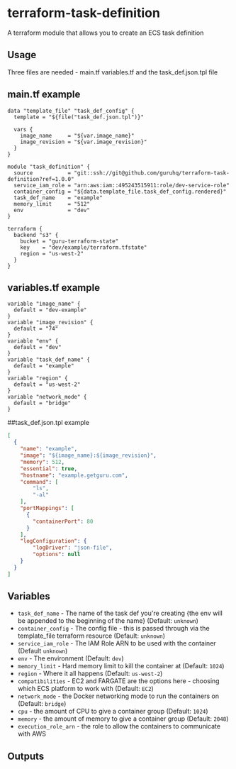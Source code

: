 # terraform-task-definition 

A terraform module that allows you to create an ECS task definition 

## Usage

Three files are needed - main.tf variables.tf and the task_def.json.tpl file

## main.tf example
```hcl
data "template_file" "task_def_config" {
  template = "${file("task_def.json.tpl")}"

  vars {
    image_name     = "${var.image_name}"
    image_revision = "${var.image_revision}"
  }
}

module "task_definition" {
  source           = "git::ssh://git@github.com/guruhq/terraform-task-definition?ref=1.0.0"
  service_iam_role = "arn:aws:iam::495243515911:role/dev-service-role"
  container_config = "${data.template_file.task_def_config.rendered}"
  task_def_name    = "example"
  memory_limit     = "512"
  env              = "dev"
}

terraform {
  backend "s3" {
    bucket = "guru-terraform-state"
    key    = "dev/example/terraform.tfstate"
    region = "us-west-2"
  }
}
```

## variables.tf example
```hcl
variable "image_name" {
  default = "dev-example"
}
variable "image_revision" {
  default = "74"
}
variable "env" {
  default = "dev"
}
variable "task_def_name" {
  default = "example"
}
variable "region" {
  default = "us-west-2"
}
variable "network_mode" {
  default = "bridge"
}
```

##task_def.json.tpl example
```json
[
  {
    "name": "example",
    "image": "${image_name}:${image_revision}",
    "memory": 512,
    "essential": true,
    "hostname": "example.getguru.com",
    "command": [
        "ls",
        "-al"
    ],
    "portMappings": [
      { 
        "containerPort": 80
      }
    ],
    "logConfiguration": {
        "logDriver": "json-file",
        "options": null
    }
  }
]
```
## Variables

- `task_def_name` - The name of the task def you're creating {the env will be appended to the beginning of the name} (Default: `unknown`)
- `container_config` - The config file - this is passed through via the template_file terraform resource (Default: `unknown`)
- `service_iam_role` - The IAM Role ARN to be used with the container (Default `unknown`)
- `env` - The environment (Default: `dev`)
- `memory_limit` - Hard memory limit to kill the container at (Default: `1024`)
- `region` - Where it all happens (Default: `us-west-2`)
- `compatibilities` - EC2 and FARGATE are the options here - choosing which ECS platform to work with (Default: `EC2`)
- `network_mode` - the Docker networking mode to run the containers on (Default: `bridge`)
- `cpu` - the amount of CPU to give a container group (Default: `1024`)
- `memory` - the amount of memory to give a container group (Default: `2048`)
- `execution_role_arn` - the role to allow the containers to communicate with AWS

## Outputs

